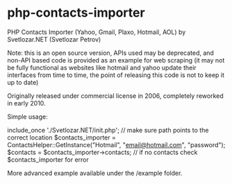 php-contacts-importer
=====================

PHP Contacts Importer (Yahoo, Gmail, Plaxo, Hotmail, AOL) by Svetlozar.NET (Svetlozar Petrov)

Note: this is an open source version, APIs used may be deprecated, and non-API based code is provided as an example for web scraping (it may not be fully functional as websites like hotmail and yahoo update their interfaces from time to time, the point of releasing this code is not to keep it up to date)

Originally released under commercial license in 2006, completely reworked in early 2010.


Simple usage:

include_once './Svetlozar.NET/init.php'; // make sure path points to the correct location
$contacts_importer = ContactsHelper::GetInstance("Hotmail", "email@hotmail.com", "password");
$contacts = $contacts_importer->contacts;
// if no contacts check $contacts_importer for error

More advanced example available under the /example folder.